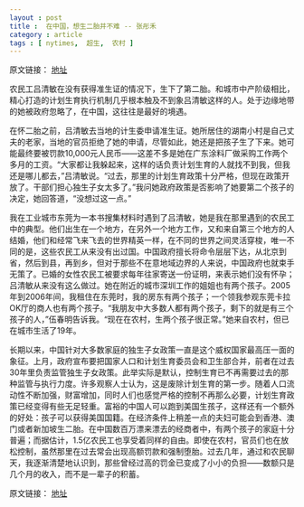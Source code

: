 ```yaml
---
layout : post
title :  在中国，想生二胎并不难 -- 张彤禾
category : article
tags : [ nytimes,  超生,  农村 ]
---
```


原文链接： [地址](http://cn.nytimes.com/article/china/2013/04/01/c01chang/)

农民工吕清敏在没有获得准生证的情况下，生下了第二胎。和城市中产阶级相比，精心打造的计划生育执行机制几乎根本触及不到象吕清敏这样的人。处于边缘地带的她被政府忽略了，在中国，这往往是最好的境遇。

在怀二胎之前，吕清敏去当地的计生委申请准生证。她所居住的湖南小村是自己丈夫的老家，当地的官员拒绝了她的申请，尽管如此，她还是把孩子生了下来。她可能最终要被罚款10,000元人民币——这差不多是她在广东涂料厂做采购工作两个多月的工资。“大家都让我躲起来，这样的话负责计划生育的人就找不到我，但我还是哪儿都去，”吕清敏说。“过去，那里的计划生育政策十分严格，但现在政策开放了。干部们担心独生子女太多了。”我问她政府政策是否影响了她要第二个孩子的决定，她回答道，“没想过这一点。”

我在工业城市东莞为一本书搜集材料时遇到了吕清敏，她是我在那里遇到的农民工中的典型。他们出生在一个地方，在另外一个地方工作，又和来自第三个地方的人结婚，他们和经常飞来飞去的世界精英一样，在不同的世界之间灵活穿梭，唯一不同的是，这些农民工从来没有出过国。中国政府擅长将命令层层下达，从北京到省，然后到县，再到乡，但对于那些不在意地域边界的人来说，中国政府也就束手无策了。已婚的女性农民工被要求每年往家寄送一份证明，来表示她们没有怀孕；吕清敏从来没有这么做过。她在附近的城市深圳工作的姐姐也有两个孩子。2005年到2006年间，我租住在东莞时，我的房东有两个孩子；一个领我参观东莞卡拉OK厅的商人也有两个孩子。“我朋友中大多数人都有两个孩子，剩下的就是有三个孩子的人，”伍春明告诉我。“现在在农村，生两个孩子很正常。”她来自农村，但已在城市生活了19年。

长期以来，中国针对大多数家庭的独生子女政策一直是这个威权国家最高压一面的象征。上月，政府宣布要把国家人口和计划生育委员会和卫生部合并，前者在过去30年里负责监管独生子女政策。此举实际是默认，控制生育已不再需要过去的那种监管与执行力度。许多观察人士认为，这是废除计划生育的第一步。随着人口流动性不断加强，财富增加，同时人们也感觉严格的控制不再那么必要，计划生育政策已经变得有些无足轻重。富裕的中国人可以跑到美国生孩子，这样还有一个额外的好处：孩子可以获得美国国籍。在经济条件上稍差一点的夫妇可能会到香港、澳门或者新加坡生二胎。在中国数百万漂来漂去的经商者中，有两个孩子的家庭十分普遍；而据估计，1.5亿农民工也享受着同样的自由。即使在农村，官员们也在放松控制，虽然那里在过去常会出现高额罚款和强制堕胎。过去几年，通过和农民聊天，我逐渐清楚地认识到，那些曾经过高的罚金已变成了小小的负担——数额只是几个月的收入，而不是一辈子的积蓄。

原文链接： [地址](http://cn.nytimes.com/article/china/2013/04/01/c01chang/)
